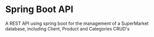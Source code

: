 # Spring Boot API
 A REST API using spring boot for the management of a SuperMarket database, including Client, Product and Categories CRUD's 
